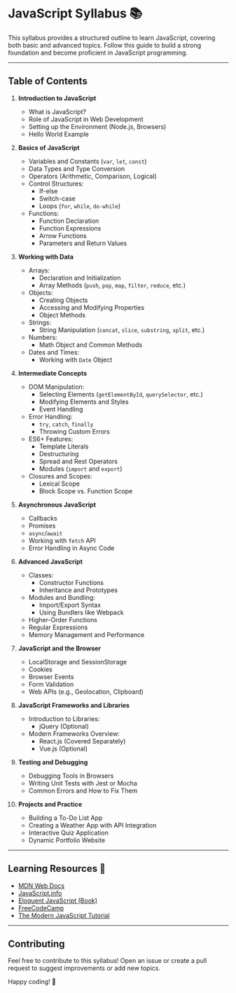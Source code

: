 # JavaScript Syllabus 📚

This syllabus provides a structured outline to learn JavaScript, covering both basic and advanced topics. Follow this guide to build a strong foundation and become proficient in JavaScript programming.

---

## Table of Contents

1. **Introduction to JavaScript**
   - What is JavaScript?
   - Role of JavaScript in Web Development
   - Setting up the Environment (Node.js, Browsers)
   - Hello World Example

2. **Basics of JavaScript**
   - Variables and Constants (`var`, `let`, `const`)
   - Data Types and Type Conversion
   - Operators (Arithmetic, Comparison, Logical)
   - Control Structures:
     - If-else
     - Switch-case
     - Loops (`for`, `while`, `do-while`)
   - Functions:
     - Function Declaration
     - Function Expressions
     - Arrow Functions
     - Parameters and Return Values

3. **Working with Data**
   - Arrays:
     - Declaration and Initialization
     - Array Methods (`push`, `pop`, `map`, `filter`, `reduce`, etc.)
   - Objects:
     - Creating Objects
     - Accessing and Modifying Properties
     - Object Methods
   - Strings:
     - String Manipulation (`concat`, `slice`, `substring`, `split`, etc.)
   - Numbers:
     - Math Object and Common Methods
   - Dates and Times:
     - Working with `Date` Object

4. **Intermediate Concepts**
   - DOM Manipulation:
     - Selecting Elements (`getElementById`, `querySelector`, etc.)
     - Modifying Elements and Styles
     - Event Handling
   - Error Handling:
     - `try`, `catch`, `finally`
     - Throwing Custom Errors
   - ES6+ Features:
     - Template Literals
     - Destructuring
     - Spread and Rest Operators
     - Modules (`import` and `export`)
   - Closures and Scopes:
     - Lexical Scope
     - Block Scope vs. Function Scope

5. **Asynchronous JavaScript**
   - Callbacks
   - Promises
   - `async`/`await`
   - Working with `fetch` API
   - Error Handling in Async Code

6. **Advanced JavaScript**
   - Classes:
     - Constructor Functions
     - Inheritance and Prototypes
   - Modules and Bundling:
     - Import/Export Syntax
     - Using Bundlers like Webpack
   - Higher-Order Functions
   - Regular Expressions
   - Memory Management and Performance

7. **JavaScript and the Browser**
   - LocalStorage and SessionStorage
   - Cookies
   - Browser Events
   - Form Validation
   - Web APIs (e.g., Geolocation, Clipboard)

8. **JavaScript Frameworks and Libraries**
   - Introduction to Libraries:
     - jQuery (Optional)
   - Modern Frameworks Overview:
     - React.js (Covered Separately)
     - Vue.js (Optional)

9. **Testing and Debugging**
   - Debugging Tools in Browsers
   - Writing Unit Tests with Jest or Mocha
   - Common Errors and How to Fix Them

10. **Projects and Practice**
    - Building a To-Do List App
    - Creating a Weather App with API Integration
    - Interactive Quiz Application
    - Dynamic Portfolio Website

---

## Learning Resources 📖

- [MDN Web Docs](https://developer.mozilla.org/en-US/docs/Web/JavaScript)
- [JavaScript.info](https://javascript.info/)
- [Eloquent JavaScript (Book)](https://eloquentjavascript.net/)
- [FreeCodeCamp](https://www.freecodecamp.org/)
- [The Modern JavaScript Tutorial](https://javascript.info/)

---

## Contributing

Feel free to contribute to this syllabus! Open an issue or create a pull request to suggest improvements or add new topics.

Happy coding! 🚀

